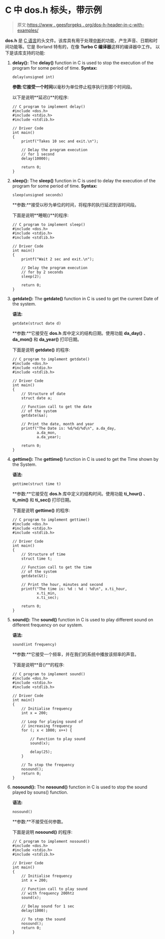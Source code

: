 # C 中 dos.h 标头，带示例

> 原文:[https://www . geesforgeks . org/dos-h-header-in-c-with-examples/](https://www.geeksforgeeks.org/dos-h-header-in-c-with-examples/)

**dos.h** 是 [C 语言](https://www.geeksforgeeks.org/c-programming-language/)的头文件。该库具有用于处理[中断](https://www.geeksforgeeks.org/interrupts/)的功能，产生声音、日期和时间功能等。它是 Borland 特有的，在像 **Turbo C 编译器**这样的编译器中工作。
以下是该库支持的功能:

1.  **delay():** The **delay()** function in C is used to stop the execution of the program for some period of time.
    **Syntax:**

    ```
    delay(unsigned int)

    ```

    **参数:**它接受一个**时间**以毫秒为单位停止程序执行到那个时间段。

    以下是说明**延迟()**的程序:

    ```
    // C program to implement delay()
    #include <dos.h>
    #include <stdio.h>
    #include <stdlib.h>

    // Driver Code
    int main()
    {
        printf("Takes 10 sec and exit.\n");

        // Delay the program execution
        // for 1 second
        delay(10000);

        return 0;
    }
    ```

2.  **sleep():** The **sleep()** function in C is used to delay the execution of the program for some period of time.
    **Syntax:**

    ```
    sleep(unsigned seconds)

    ```

    **参数:**接受以秒为单位的时间，将程序的执行延迟到该时间段。

    下面是说明**睡眠()**的程序:

    ```
    // C program to implement sleep()
    #include <dos.h>
    #include <stdio.h>
    #include <stdlib.h>

    // Driver Code
    int main()
    {
        printf("Wait 2 sec and exit.\n");

        // Delay the program execution
        // for by 2 seconds
        sleep(2);

        return 0;
    }
    ```

3.  **getdate():** The **getdate()** function in C is used to get the current Date of the system.

    **语法:**

    ```
    getdate(struct date d)

    ```

    **参数:**它接受在 **dos.h** 库中定义的结构日期。使用功能 **da_day()** 、 **da_mon()** 和 **da_year()** 打印日期。

    下面是说明 **getdate()** 的程序:

    ```
    // C program to implement getdate()
    #include <dos.h>
    #include <stdio.h>
    #include <stdlib.h>

    // Driver Code
    int main()
    {
        // Structure of date
        struct date a;

        // Function call to get the date
        // of the system
        getdate(&a);

        // Print the date, month and year
        printf("The Date is: %d/%d/%d\n", a.da_day,
               a.da_mon,
               a.da_year);

        return 0;
    }
    ```

4.  **gettime():** The **gettime()** function in C is used to get the Time shown by the System.

    **语法:**

    ```
    gettime(struct time t)

    ```

    **参数:**它接受在 **dos.h** 库中定义的结构时间。使用功能 **ti_hour()** 、 **ti_min()** 和 **ti_sec()** 打印日期。

    下面是说明 **gettime()** 的程序:

    ```
    // C program to implement gettime()
    #include <dos.h>
    #include <stdio.h>
    #include <stdlib.h>

    // Driver Code
    int main()
    {
        // Structure of time
        struct time t;

        // Function call to get the time
        // of the system
        getdate(&t);

        // Print the hour, minutes and second
        printf("The time is: %d : %d : %d\n", x.ti_hour,
               x.ti_min,
               x.ti_sec);

        return 0;
    }
    ```

5.  **sound():** The **sound()** function in C is used to play different sound on different frequency on our system.

    **语法:**

    ```
    sound(int frequency)

    ```

    **参数:**它接受一个频率，并在我们的系统中播放该频率的声音。

    下面是说明**音()**的程序:

    ```
    // C program to implement sound()
    #include <dos.h>
    #include <stdio.h>
    #include <stdlib.h>

    // Driver Code
    int main()
    {
        // Initialise frequency
        int x = 200;

        // Loop for playing sound of
        // increasing frequency
        for (; x < 1000; x++) {

            // Function to play sound
            sound(x);

            delay(25);
        }

        // To stop the frequency
        nosound();
        return 0;
    }
    ```

6.  **nosound():** The **nosound()** function in C is used to stop the sound played by souns() function.

    **语法:**

    ```
    nosound()

    ```

    **参数:**不接受任何参数。

    下面是说明 **nosound()** 的程序:

    ```
    // C program to implement nosound()
    #include <dos.h>
    #include <stdio.h>
    #include <stdlib.h>

    // Driver Code
    int main()
    {
        // Initialise frequency
        int x = 200;

        // Function call to play sound
        // with frequency 200htz
        sound(x);

        // Delay sound for 1 sec
        delay(1000);

        // To stop the sound
        nosound();
        return 0;
    }
    ```